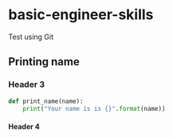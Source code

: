 # basic-engineer-skills

Test using Git

## Printing name

### Header 3

```py
def print_name(name):
    print("Your name is is {}".format(name))
```

#### Header 4